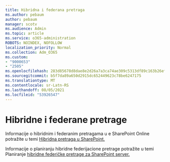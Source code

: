 ```yaml
---
title: Hibridna i federana pretraga
ms.author: pebaum
author: pebaum
manager: scotv
ms.audience: Admin
ms.topic: article
ms.service: o365-administration
ROBOTS: NOINDEX, NOFOLLOW
localization_priority: Normal
ms.collection: Adm_O365
ms.custom:
- "9000653"
- "2505"
ms.openlocfilehash: 283d85678d8dae8e2d26a7a3ca74ae309c5313df89c163b26efa0e2c4b3393ba
ms.sourcegitcommit: b5f7da89a650d2915dc652449623c78be6247175
ms.translationtype: MT
ms.contentlocale: sr-Latn-RS
ms.lasthandoff: 08/05/2021
ms.locfileid: "53926547"
---
```

# <a name="hybrid-and-federated-searches"></a>Hibridne i federane pretrage 

Informacije o hibridnim i federanim pretragama u e SharePoint Online potražite u temi [Hibridna pretraga u SharePoint.](https://docs.microsoft.com/sharepoint/hybrid/hybrid-search-in-sharepoint)

Informacije o planiranju hibridne federijacione pretrage potražite u temi Planiranje [hibridne federičke pretrage za SharePoint server.](https://docs.microsoft.com/sharepoint/hybrid/plan-hybrid-federated-search)